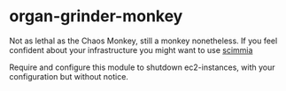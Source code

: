 # organ-grinder-monkey
Not as lethal as the Chaos Monkey, still a monkey nonetheless. If you feel confident
about your infrastructure you might want to use [scimmia](https://github.com/lazywithclass/scimmia)

Require and configure this module to shutdown ec2-instances, with your configuration but without notice.


